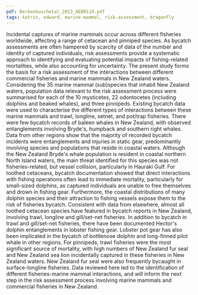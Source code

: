 ```yaml
---
pdf: Berkenbuschetal_2013_AEBR119.pdf
tags: katrin, edward, marine-mammal, risk-assessment, dragonfly
---
```

Incidental captures of marine mammals occur across different fisheries worldwide, affecting a range of cetacean and pinniped species. As bycatch assessments are often hampered by scarcity of data of the number and identity of captured individuals, risk assessments provide a systematic approach to identifying and evaluating potential impacts of fishing-related mortalities, while also accounting for uncertainty. The present study forms the basis for a risk assessment of the interactions between different commercial fisheries and marine mammals in New Zealand waters. Considering the 35 marine mammal (sub)species that inhabit New Zealand waters, population data relevant to the risk assessment process were summarised for each of the 10 mysticetes, 22 odontocetes (including dolphins and beaked whales), and three pinnipeds. Existing bycatch data were used to characterise the different types of interactions between these marine mammals and trawl, longline, setnet, and pot/trap fisheries. There were few bycatch records of baleen whales in New Zealand, with observed entanglements involving Bryde's, humpback and southern right whales. Data from other regions show that the majority of recorded bycatch incidents were entanglements and injuries in static gear, predominantly involving species and populations that reside in coastal waters. Although the New Zealand Bryde's whale population is resident in coastal northern North Island waters, the main threat identified for this species was not fisheries-related, but vessel collision, particularly in Hauraki Gulf. For toothed cetaceans, bycatch documentation showed that direct interactions with fishing operations often lead to immediate mortality, particularly for small-sized dolphins, as captured individuals are unable to free themselves and drown in fishing gear. Furthermore, the coastal distributions of many dolphin species and their attraction to fishing vessels expose them to the risk of fisheries bycatch. Consistent with data from elsewhere, almost all toothed cetacean species have featured in bycatch reports in New Zealand, involving trawl, longline and gill/set-net fisheries. In addition to bycatch in trawl and gill/set-net fisheries, there have been documented Hector's dolphin entanglements in lobster fishing gear. Lobster pot gear has also been implicated in the bycatch of bottlenose dolphin and long-finned pilot whale in other regions. For pinnipeds, trawl fisheries were the most significant source of mortality, with high numbers of New Zealand fur seal and New Zealand sea lion incidentally captured in these fisheries in New Zealand waters. New Zealand fur seal were also frequently bycaught in surface-longline fisheries. Data reviewed here led to the identification of different fisheries-marine mammal interactions, and will inform the next step in the risk assessment process involving marine mammals and commercial fisheries in New Zealand.

